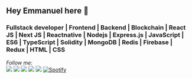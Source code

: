 ## Hey Emmanuel here 👋
### Fullstack developer | Frontend | Backend | Blockchain | React JS | Next JS | Reactnative | Nodejs | Express.js | JavaScript | ES6 | TypeScript | Solidity | MongoDB | Redis | Firebase | Redux | HTML | CSS 

<i>Follow me:</i><br>
[<img src="https://img.shields.io/badge/twitter-%231DA1F2.svg?&style=for-the-badge&logo=twitter&logoColor=white">](https://twitter.com/codexpath2)
[<img src="https://img.shields.io/badge/linkedin-%230077B5.svg?&style=for-the-badge&logo=linkedin&logoColor=white">](https://www.linkedin.com/in/emmanuel-jacob-661a451bb/)
[<img src="https://img.shields.io/badge/instagram-%23E4405F.svg?&style=for-the-badge&logo=instagram&logoColor=white">](https://www.instagram.com/skyboycode/)
[<img src="https://img.shields.io/badge/facebook-%231877F2.svg?&style=for-the-badge&logo=facebook&logoColor=white">](https://facebook.com/skyboy.ema)
[<img src="https://img.shields.io/badge/Portfolio-%23000000.svg?&style=for-the-badge">](https://divbuilder-740a4.web.app/)
<a href="https://anchor.fm/emmanuel-jacob2" target="_blank"><img src="https://img.shields.io/badge/Spotify-%231ED760.svg?&style=flat-square&logo=spotify&logoColor=white" alt="Spotify"></a>

[website]: https://divbuilder-740a4.web.app/
[twitter]: https://twitter.com/codexpath2
[youtube]: https://www.youtube.com/channel/UCWNk7hxPmAg1u251-hTdunA
[instagram]: https://www.instagram.com/skyboycode/
[linkedin]: https://www.linkedin.com/in/emmanuel-jacob-661a451bb/
